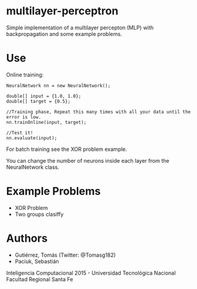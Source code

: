 # multilayer-perceptron
Simple implementation of a multilayer percepton (MLP) with backpropagation and some example problems.

# Use

Online training:

	NeuralNetwork nn = new NeuralNetwork();
	
	double[] input = {1.0, 1.0};
	double[] target = {0.5};

	//Training phase, Repeat this many times with all your data until the error is low.
	nn.trainOnline(input, target); 
	
	//Test it!
	nn.evaluate(input);
	
For batch training see the XOR problem example.

You can change the number of neurons inside each layer from the NeuralNetwork class.

# Example Problems
- XOR Problem
- Two groups clasiffy

# Authors
- Gutiérrez, Tomás  (Twitter: @Tomasg182)
- Paciuk, Sebastián

Inteligencia Computacional 2015 - Universidad Tecnológica Nacional Facultad Regional Santa Fe
